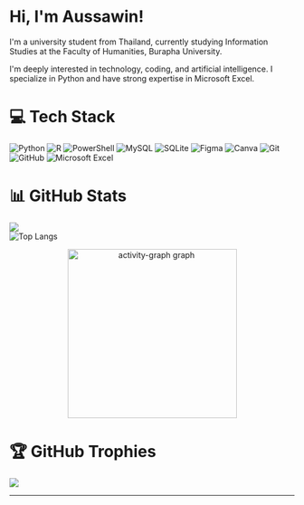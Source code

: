 # Hi, I'm Aussawin!

I'm a university student from Thailand, currently studying Information Studies at the Faculty of Humanities, Burapha University.

I'm deeply interested in technology, coding, and artificial intelligence. I specialize in Python and have strong expertise in Microsoft Excel.

# 💻 Tech Stack
![Python](https://img.shields.io/badge/python-3670A0?style=flat&logo=python&logoColor=ffdd54) 
![R](https://img.shields.io/badge/r-%23276DC3.svg?style=flat&logo=r&logoColor=white) 
![PowerShell](https://img.shields.io/badge/PowerShell-%235391FE.svg?style=flat&logo=powershell&logoColor=white) 
![MySQL](https://img.shields.io/badge/mysql-4479A1.svg?style=flat&logo=mysql&logoColor=white) 
![SQLite](https://img.shields.io/badge/sqlite-%2307405e.svg?style=flat&logo=sqlite&logoColor=white) 
![Figma](https://img.shields.io/badge/figma-%23F24E1E.svg?style=flat&logo=figma&logoColor=white) 
![Canva](https://img.shields.io/badge/Canva-%2300C4CC.svg?style=flat&logo=Canva&logoColor=white) 
![Git](https://img.shields.io/badge/git-%23F05033.svg?style=flat&logo=git&logoColor=white) 
![GitHub](https://img.shields.io/badge/github-%23121011.svg?style=flat&logo=github&logoColor=white)
![Microsoft Excel](https://img.shields.io/badge/Microsoft_Excel-217346?style=flat&logo=microsoft-excel&logoColor=white)

# 📊 GitHub Stats

![](https://github-readme-streak-stats.herokuapp.com/?user=A5hisa&theme=default&hide_border=false)<br/>
![Top Langs](https://github-readme-stats.vercel.app/api/top-langs/?username=A5hisa&hide_progress=false)

<div align="center">
  <img src="https://github-readme-activity-graph.vercel.app/graph?username=A5hisa&radius=16&theme=minimal&area=false&order=5&custom_title=My%20Contribution%20Graph&hide_border=false&hide_title=false" height="299" alt="activity-graph graph"  />
</div>

# 🏆 GitHub Trophies
![](https://github-profile-trophy.vercel.app/?username=A5hisa&title=Commits,Experience)

---
<!-- Proudly created with GPRM ( https://gprm.itsvg.in ) -->
